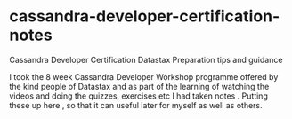 # cassandra-developer-certification-notes
Cassandra Developer Certification  Datastax Preparation tips and guidance

I took the 8 week Cassandra Developer Workshop programme offered by the kind people of Datastax and as part of the learning of watching the videos 
and doing the quizzes, exercises etc I had taken notes . Putting these up here , so that it can useful later for myself as well as others. 




